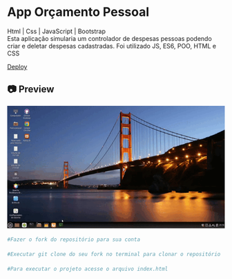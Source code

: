 # App Orçamento Pessoal

<p>
Html | Css | JavaScript | Bootstrap<br>
Esta aplicação simularia um controlador de despesas pessoas podendo criar e deletar despesas cadastradas. Foi utilizado JS, ES6, POO, HTML e CSS
</p>

[Deploy](https://app-orcamento-pessoal-jfvib9ao8-lucasfpds.vercel.app/)<br>

<h2>📷 Preview</h2>

<img src="./cinnamon-20210408-15.gif">

<br>

```bash
#Fazer o fork do repositório para sua conta

#Executar git clone do seu fork no terminal para clonar o repositório

#Para executar o projeto acesse o arquivo index.html
```